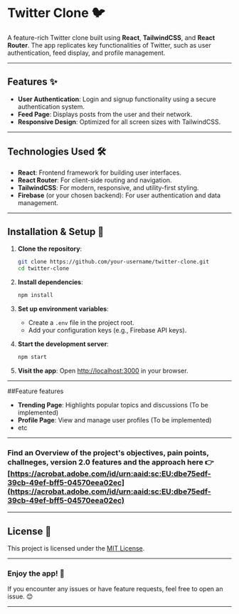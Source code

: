 
# Twitter Clone 🐦

A feature-rich Twitter clone built using **React**, **TailwindCSS**, and **React Router**. The app replicates key functionalities of Twitter, such as user authentication, feed display, and profile management.

---

## Features ✨

- **User Authentication**: Login and signup functionality using a secure authentication system.
- **Feed Page**: Displays posts from the user and their network.
- **Responsive Design**: Optimized for all screen sizes with TailwindCSS.

---

## Technologies Used 🛠️

- **React**: Frontend framework for building user interfaces.
- **React Router**: For client-side routing and navigation.
- **TailwindCSS**: For modern, responsive, and utility-first styling.
- **Firebase** (or your chosen backend): For user authentication and data management.

---

## Installation & Setup 🚀

1. **Clone the repository**:
   ```bash
   git clone https://github.com/your-username/twitter-clone.git
   cd twitter-clone
   ```

2. **Install dependencies**:
   ```bash
   npm install
   ```

3. **Set up environment variables**:
   - Create a `.env` file in the project root.
   - Add your configuration keys (e.g., Firebase API keys).

4. **Start the development server**:
   ```bash
   npm start
   ```

5. **Visit the app**:
   Open [http://localhost:3000](http://localhost:3000) in your browser.

---

##Feature features
- **Trending Page**: Highlights popular topics and discussions (To be implemented)
- **Profile Page**: View and manage user profiles (To be implemented)
- etc

---------

### Find an Overview of the project's objectives, pain points, challneges, version 2.0 features and the approach  here 👉 [https://acrobat.adobe.com/id/urn:aaid:sc:EU:dbe75edf-39cb-49ef-bff5-04570eea02ec](https://acrobat.adobe.com/id/urn:aaid:sc:EU:dbe75edf-39cb-49ef-bff5-04570eea02ec)

---------

## License 📜

This project is licensed under the [MIT License](LICENSE).

---

### Enjoy the app! 🎉

If you encounter any issues or have feature requests, feel free to open an issue. 😊

--- 

